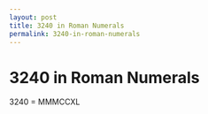 ```yaml
---
layout: post
title: 3240 in Roman Numerals
permalink: 3240-in-roman-numerals
---
```


# 3240 in Roman Numerals

3240 = MMMCCXL
